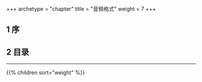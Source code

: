 +++
archetype = "chapter"
title = "音频格式"
weight = 7
+++

## 1 序

## 2 目录
<hr>
{{% children sort="weight" %}}